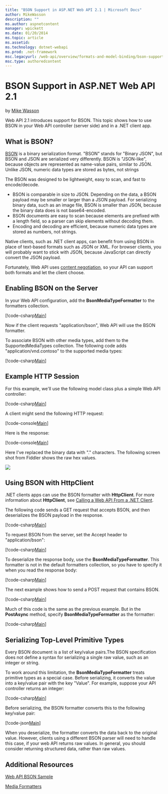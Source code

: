 ```yaml
---
title: "BSON Support in ASP.NET Web API 2.1 | Microsoft Docs"
author: MikeWasson
description: ""
ms.author: aspnetcontent
manager: wpickett
ms.date: 01/20/2014
ms.topic: article
ms.assetid: 
ms.technology: dotnet-webapi
ms.prod: .net-framework
msc.legacyurl: /web-api/overview/formats-and-model-binding/bson-support-in-web-api-21
msc.type: authoredcontent
---
```

BSON Support in ASP.NET Web API 2.1
====================
by [Mike Wasson](https://github.com/MikeWasson)

Web API 2.1 introduces support for BSON. This topic shows how to use BSON in your Web API controller (server side) and in a .NET client app.

## What is BSON?

[BSON](http://bsonspec.org/) is a binary serialization format. "BSON" stands for "Binary JSON", but BSON and JSON are serialized very differently. BSON is "JSON-like", because objects are represented as name-value pairs, similar to JSON. Unlike JSON, numeric data types are stored as bytes, not strings

The BSON was designed to be lightweight, easy to scan, and fast to encode/decode.

- BSON is comparable in size to JSON. Depending on the data, a BSON payload may be smaller or larger than a JSON payload. For serializing binary data, such as an image file, BSON is smaller than JSON, because the binary data does is not base64-encoded.
- BSON documents are easy to scan because elements are prefixed with a length field, so a parser can skip elements without decoding them.
- Encoding and decoding are efficient, because numeric data types are stored as numbers, not strings.

Native clients, such as .NET client apps, can benefit from using BSON in place of text-based formats such as JSON or XML. For browser clients, you will probably want to stick with JSON, because JavaScript can directly convert the JSON payload.

Fortunately, Web API uses [content negotiation](content-negotiation.md), so your API can support both formats and let the client choose.

## Enabling BSON on the Server

In your Web API configuration, add the **BsonMediaTypeFormatter** to the formatters collection.

[!code-csharp[Main](bson-support-in-web-api-21/samples/sample1.cs)]

Now if the client requests "application/bson", Web API will use the BSON formatter.

To associate BSON with other media types, add them to the SupportedMediaTypes collection. The following code adds "application/vnd.contoso" to the supported media types:

[!code-csharp[Main](bson-support-in-web-api-21/samples/sample2.cs)]

## Example HTTP Session

For this example, we'll use the following model class plus a simple Web API controller:

[!code-csharp[Main](bson-support-in-web-api-21/samples/sample3.cs)]

A client might send the following HTTP request:

[!code-console[Main](bson-support-in-web-api-21/samples/sample4.cmd)]

Here is the response:

[!code-console[Main](bson-support-in-web-api-21/samples/sample5.cmd)]

Here I've replaced the binary data with &quot;.&quot; characters. The following screen shot from Fiddler shows the raw hex values.

[![](bson-support-in-web-api-21/_static/image2.png)](bson-support-in-web-api-21/_static/image1.png)

## Using BSON with HttpClient

.NET clients apps can use the BSON formatter with **HttpClient**. For more information about **HttpClient**, see [Calling a Web API From a .NET Client](../advanced/calling-a-web-api-from-a-net-client.md).

The following code sends a GET request that accepts BSON, and then deserializes the BSON payload in the response.

[!code-csharp[Main](bson-support-in-web-api-21/samples/sample6.cs)]

To request BSON from the server, set the Accept header to "application/bson":

[!code-csharp[Main](bson-support-in-web-api-21/samples/sample7.cs)]

To deserialize the response body, use the **BsonMediaTypeFormatter**. This formatter is not in the default formatters collection, so you have to specify it when you read the response body:

[!code-csharp[Main](bson-support-in-web-api-21/samples/sample8.cs)]

The next example shows how to send a POST request that contains BSON.

[!code-csharp[Main](bson-support-in-web-api-21/samples/sample9.cs)]

Much of this code is the same as the previous example. But in the **PostAsync** method, specify **BsonMediaTypeFormatter** as the formatter:

[!code-csharp[Main](bson-support-in-web-api-21/samples/sample10.cs)]

## Serializing Top-Level Primitive Types

Every BSON document is a list of key/value pairs.The BSON specification does not define a syntax for serializing a single raw value, such as an integer or string.

To work around this limitation, the **BsonMediaTypeFormatter** treats primitive types as a special case. Before serializing, it converts the value into a key/value pair with the key "Value". For example, suppose your API controller returns an integer:

[!code-csharp[Main](bson-support-in-web-api-21/samples/sample11.cs)]

Before serializing, the BSON formatter converts this to the following key/value pair:

[!code-json[Main](bson-support-in-web-api-21/samples/sample12.json)]

When you deserialize, the formatter converts the data back to the original value. However, clients using a different BSON parser will need to handle this case, if your web API returns raw values. In general, you should consider returning structured data, rather than raw values.

## Additional Resources

[Web API BSON Sample](https://aspnet.codeplex.com/SourceControl/latest#Samples/WebApi/BSONSample/)

[Media Formatters](media-formatters.md)